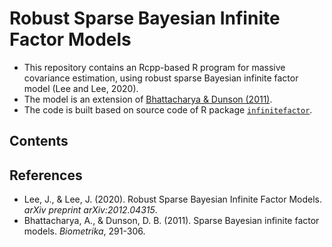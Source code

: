 # Robust Sparse Bayesian Infinite Factor Models
* This repository contains an Rcpp-based R program for massive covariance estimation, using robust sparse Bayesian infinite factor model (Lee and Lee, 2020).
* The model is an extension of [Bhattacharya & Dunson (2011)](https://www.ncbi.nlm.nih.gov/pmc/articles/PMC3419391/).
* The code is built based on source code of R package [`infinitefactor`](https://rdrr.io/github/poworoznek/infinitefactor/).

## Contents

## References
* Lee, J., & Lee, J. (2020). Robust Sparse Bayesian Infinite Factor Models. *arXiv preprint arXiv:2012.04315*.
* Bhattacharya, A., & Dunson, D. B. (2011). Sparse Bayesian infinite factor models. *Biometrika*, 291-306.
